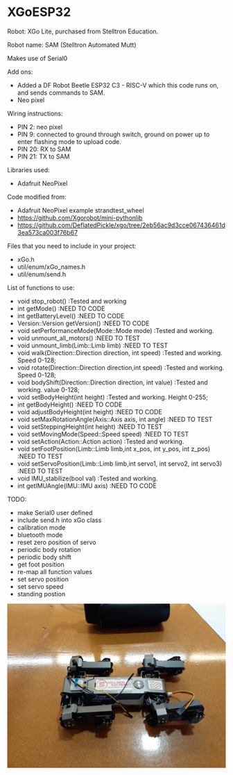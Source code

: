 # XGoESP32
 
Robot: XGo Lite, purchased from Stelltron Education. 

Robot name: SAM (Stelltron Automated Mutt)

Makes use of Serial0

Add ons:
- Added a DF Robot Beetle ESP32 C3 - RISC-V which this code runs on, and sends commands to SAM.
- Neo pixel

Wiring instructions: 
- PIN 2: neo pixel
- PIN 9: connected to ground through switch, ground on power up to enter flashing mode to upload code.
- PIN 20: RX to SAM
- PIN 21: TX to SAM

Libraries used:
- Adafruit NeoPixel

Code modified from:
- Adafruit NeoPixel example strandtest_wheel
- https://github.com/Xgorobot/mini-pythonlib 
- https://github.com/DeflatedPickle/xgo/tree/2eb56ac9d3cce067436461d3ea573ca003f76b67


Files that you need to include in your project:
- xGo.h
- util/enum/xGo_names.h
- util/enum/send.h

List of functions to use:
- void stop_robot()                                                             :Tested and working
- int getMode()                                                                 :NEED TO CODE
- int getBatteryLevel()                                                         :NEED TO CODE
- Version::Version getVersion()                                                 :NEED TO CODE
- void setPerformanceMode(Mode::Mode mode)                                      :Tested and working.
- void unmount_all_motors()                                                     :NEED TO TEST
- void unmount_limb(Limb::Limb limb)                                            :NEED TO TEST
- void walk(Direction::Direction direction, int speed)                          :Tested and working. Speed 0-128;
- void rotate(Direction::Direction direction,int speed)                         :Tested and working. Speed 0-128;
- void bodyShift(Direction::Direction direction, int value)                     :Tested and working. value 0-128;
- void setBodyHeight(int height)                                                :Tested and working. Height 0-255;
- int getBodyHeight()                                                           :NEED TO CODE
- void adjustBodyHeight(int height)                                             :NEED TO CODE
- void setMaxRotationAngle(Axis::Axis axis, int angle)                          :NEED TO TEST
- void setSteppingHeight(int height)                                            :NEED TO TEST
- void setMovingMode(Speed::Speed speed)                                        :NEED TO TEST
- void setAction(Action::Action action)                                         :Tested and working.
- void setFootPosition(Limb::Limb limb,int x_pos, int y_pos, int z_pos)         :NEED TO TEST
- void setServoPosition(Limb::Limb limb,int servo1, int servo2, int servo3)     :NEED TO TEST
- void IMU_stabilize(bool val)                                                  :Tested and working. 
- int getIMUAngle(IMU::IMU axis)                                                :NEED TO CODE

TODO:
- make Serial0 user defined
- include send.h into xGo class
- calibration mode
- bluetooth mode
- reset zero position of servo
- periodic body rotation
- periodic body shift
- get foot position
- re-map all function values 
- set servo position
- set servo speed
- standing postion 


<img src="SAM_image.jpg">
